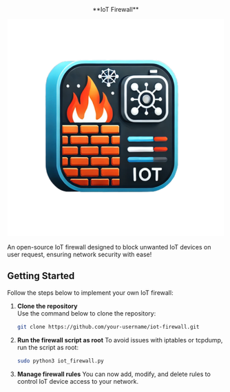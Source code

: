 <div align="center">**IoT Firewall**</div>

![IoT Firewall Icon](./assets/iot_firewall_icon.png)

An open-source IoT firewall designed to block unwanted IoT devices on user request, ensuring network security with ease!

## Getting Started

Follow the steps below to implement your own IoT firewall:

1. **Clone the repository**  
   Use the command below to clone the repository:
   ```bash
   git clone https://github.com/your-username/iot-firewall.git

2. **Run the firewall script as root**
  To avoid issues with iptables or tcpdump, run the script as root:
     ```bash
     sudo python3 iot_firewall.py


3. **Manage firewall rules**
  You can now add, modify, and delete rules to control IoT device access to your network.
